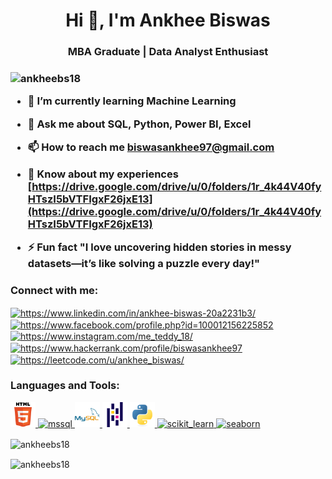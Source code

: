 <h1 align="center">Hi 👋, I'm Ankhee Biswas</h1>
<h3 align="center">MBA Graduate | Data Analyst Enthusiast </h3>
<h3 Welcome to My Github Profile, I am passionate about Data Analytics. Always exploring new stuffs..</h3>

<p align="left"> <img src="https://komarev.com/ghpvc/?username=ankheebs18&label=Profile%20views&color=0e75b6&style=flat" alt="ankheebs18" /> </p>

- 🌱 I’m currently learning **Machine Learning**

- 💬 Ask me about **SQL, Python, Power BI, Excel**

- 📫 How to reach me **biswasankhee97@gmail.com**

- 📄 Know about my experiences [https://drive.google.com/drive/u/0/folders/1r_4k44V40fyHTszI5bVTFIgxF26jxE13](https://drive.google.com/drive/u/0/folders/1r_4k44V40fyHTszI5bVTFIgxF26jxE13)

- ⚡ Fun fact **"I love uncovering hidden stories in messy datasets—it’s like solving a puzzle every day!"**

<h3 align="left">Connect with me:</h3>
<p align="left">
<a href="https://linkedin.com/in/https://www.linkedin.com/in/ankhee-biswas-20a2231b3/" target="blank"><img align="center" src="https://raw.githubusercontent.com/rahuldkjain/github-profile-readme-generator/master/src/images/icons/Social/linked-in-alt.svg" alt="https://www.linkedin.com/in/ankhee-biswas-20a2231b3/" height="30" width="40" /></a>
<a href="https://fb.com/https://www.facebook.com/profile.php?id=100012156225852" target="blank"><img align="center" src="https://raw.githubusercontent.com/rahuldkjain/github-profile-readme-generator/master/src/images/icons/Social/facebook.svg" alt="https://www.facebook.com/profile.php?id=100012156225852" height="30" width="40" /></a>
<a href="https://instagram.com/https://www.instagram.com/me_teddy_18/" target="blank"><img align="center" src="https://raw.githubusercontent.com/rahuldkjain/github-profile-readme-generator/master/src/images/icons/Social/instagram.svg" alt="https://www.instagram.com/me_teddy_18/" height="30" width="40" /></a>
<a href="https://www.hackerrank.com/https://www.hackerrank.com/profile/biswasankhee97" target="blank"><img align="center" src="https://raw.githubusercontent.com/rahuldkjain/github-profile-readme-generator/master/src/images/icons/Social/hackerrank.svg" alt="https://www.hackerrank.com/profile/biswasankhee97" height="30" width="40" /></a>
<a href="https://www.leetcode.com/https://leetcode.com/u/ankhee_biswas/" target="blank"><img align="center" src="https://raw.githubusercontent.com/rahuldkjain/github-profile-readme-generator/master/src/images/icons/Social/leet-code.svg" alt="https://leetcode.com/u/ankhee_biswas/" height="30" width="40" /></a>
</p>

<h3 align="left">Languages and Tools:</h3>
<p align="left"> <a href="https://www.w3.org/html/" target="_blank" rel="noreferrer"> <img src="https://raw.githubusercontent.com/devicons/devicon/master/icons/html5/html5-original-wordmark.svg" alt="html5" width="40" height="40"/> </a> <a href="https://www.microsoft.com/en-us/sql-server" target="_blank" rel="noreferrer"> <img src="https://www.svgrepo.com/show/303229/microsoft-sql-server-logo.svg" alt="mssql" width="40" height="40"/> </a> <a href="https://www.mysql.com/" target="_blank" rel="noreferrer"> <img src="https://raw.githubusercontent.com/devicons/devicon/master/icons/mysql/mysql-original-wordmark.svg" alt="mysql" width="40" height="40"/> </a> <a href="https://pandas.pydata.org/" target="_blank" rel="noreferrer"> <img src="https://raw.githubusercontent.com/devicons/devicon/2ae2a900d2f041da66e950e4d48052658d850630/icons/pandas/pandas-original.svg" alt="pandas" width="40" height="40"/> </a> <a href="https://www.python.org" target="_blank" rel="noreferrer"> <img src="https://raw.githubusercontent.com/devicons/devicon/master/icons/python/python-original.svg" alt="python" width="40" height="40"/> </a> <a href="https://scikit-learn.org/" target="_blank" rel="noreferrer"> <img src="https://upload.wikimedia.org/wikipedia/commons/0/05/Scikit_learn_logo_small.svg" alt="scikit_learn" width="40" height="40"/> </a> <a href="https://seaborn.pydata.org/" target="_blank" rel="noreferrer"> <img src="https://seaborn.pydata.org/_images/logo-mark-lightbg.svg" alt="seaborn" width="40" height="40"/> </a> </p>

<p><img align="center" src="https://github-readme-stats.vercel.app/api/top-langs?username=ankheebs18&show_icons=true&locale=en&layout=compact" alt="ankheebs18" /></p>

<p><img align="center" src="https://github-readme-streak-stats.herokuapp.com/?user=ankheebs18&" alt="ankheebs18" /></p>

